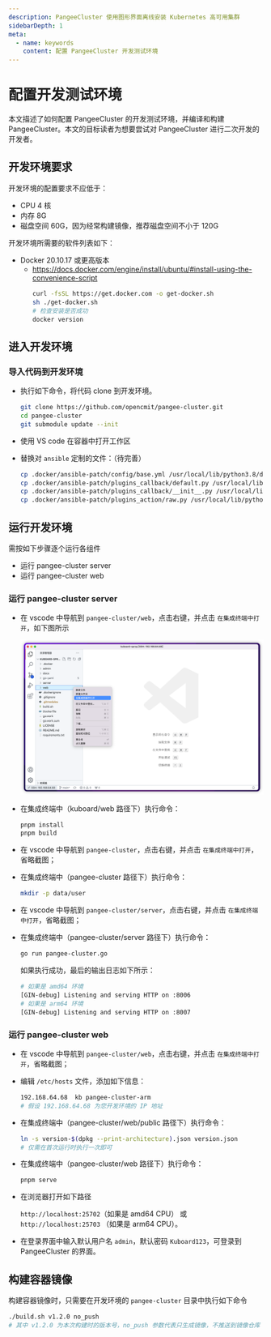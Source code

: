 ```yaml
---
description: PangeeCluster 使用图形界面离线安装 Kubernetes 高可用集群
sidebarDepth: 1
meta:
  - name: keywords
    content: 配置 PangeeCluster 开发测试环境
---
```


# 配置开发测试环境

本文描述了如何配置 PangeeCluster 的开发测试环境，并编译和构建 PangeeCluster。本文的目标读者为想要尝试对 PangeeCluster 进行二次开发的开发者。

## 开发环境要求

开发环境的配置要求不应低于：

- CPU 4 核
- 内存 8G
- 磁盘空间 60G，因为经常构建镜像，推荐磁盘空间不小于 120G

开发环境所需要的软件列表如下：

- Docker 20.10.17 或更高版本
  - https://docs.docker.com/engine/install/ubuntu/#install-using-the-convenience-script
    ```sh
    curl -fsSL https://get.docker.com -o get-docker.sh
    sh ./get-docker.sh
    # 检查安装是否成功
    docker version
    ```

## 进入开发环境

### 导入代码到开发环境

- 执行如下命令，将代码 clone 到开发环境。

  ```sh
  git clone https://github.com/opencmit/pangee-cluster.git
  cd pangee-cluster
  git submodule update --init
  ```

- 使用 VS code 在容器中打开工作区

- 替换对 `ansible` 定制的文件：（待完善）

  ```sh
  cp .docker/ansible-patch/config/base.yml /usr/local/lib/python3.8/dist-packages/ansible/config/base.yml
  cp .docker/ansible-patch/plugins_callback/default.py /usr/local/lib/python3.8/dist-packages/ansible/plugins/callback/default.py
  cp .docker/ansible-patch/plugins_callback/__init__.py /usr/local/lib/python3.8/dist-packages/ansible/plugins/callback/__init__.py
  cp .docker/ansible-patch/plugins_action/raw.py /usr/local/lib/python3.8/dist-packages/ansible/plugins/action/raw.py
  ```

## 运行开发环境

需按如下步骤逐个运行各组件

- 运行 pangee-cluster server
- 运行 pangee-cluster web

### 运行 pangee-cluster server

- 在 vscode 中导航到 `pangee-cluster/web`，点击右键，并点击 `在集成终端中打开`，如下图所示

  ![web](./dev.assets/iShot_2022-08-06_20.21.03.png)

- 在集成终端中（kuboard/web 路径下）执行命令：

  ```sh
  pnpm install
  pnpm build
  ```

- 在 vscode 中导航到 `pangee-cluster`，点击右键，并点击 `在集成终端中打开`，省略截图；

- 在集成终端中（pangee-cluster 路径下）执行命令：

  ```sh
  mkdir -p data/user
  ```

- 在 vscode 中导航到 `pangee-cluster/server`，点击右键，并点击 `在集成终端中打开`，省略截图；

- 在集成终端中（pangee-cluster/server 路径下）执行命令：

  ```sh
  go run pangee-cluster.go
  ```

  如果执行成功，最后的输出日志如下所示：

  ```sh
  # 如果是 amd64 环境
  [GIN-debug] Listening and serving HTTP on :8006
  # 如果是 arm64 环境
  [GIN-debug] Listening and serving HTTP on :8007
  ```

### 运行 pangee-cluster web

- 在 vscode 中导航到 `pangee-cluster/web`，点击右键，并点击 `在集成终端中打开`，省略截图；

- 编辑 `/etc/hosts` 文件，添加如下信息：

  ```sh
  192.168.64.68  kb pangee-cluster-arm
  # 假设 192.168.64.68 为您开发环境的 IP 地址
  ```

- 在集成终端中（pangee-cluster/web/public 路径下）执行命令：

  ```sh
  ln -s version-$(dpkg --print-architecture).json version.json
  # 仅需在首次运行时执行一次即可
  ```

- 在集成终端中（pangee-cluster/web 路径下）执行命令：

  ```sh
  pnpm serve
  ```

- 在浏览器打开如下路径

  `http://localhost:25702`（如果是 amd64 CPU）
  或 `http://localhost:25703` （如果是 arm64 CPU）。

- 在登录界面中输入默认用户名 `admin`，默认密码 `Kuboard123`，可登录到 PangeeCluster 的界面。

## 构建容器镜像

构建容器镜像时，只需要在开发环境的 `pangee-cluster` 目录中执行如下命令

```sh
./build.sh v1.2.0 no_push
# 其中 v1.2.0 为本次构建时的版本号，no_push 参数代表只生成镜像，不推送到镜像仓库
```
